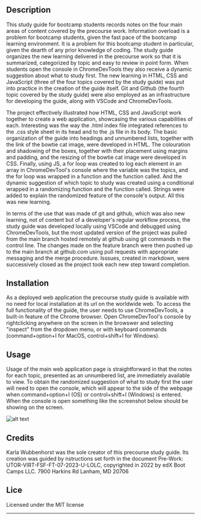 # <Precourse Study Guide>

## Description

This study guide for bootcamp students records notes on the four main areas of content covered by the precourse work. Information overload is a problem for bootcamp students, given the fast pace of the bootcamp learning environment. It is a problem for this bootcamp student in particular, given the dearth of any prior knowledge of coding. The study guide organizes the new learning delivered in the precourse work so that it is summarized, categorized by topic and easy to review in point form. When students open the console in ChromeDevTools they also receive a dynamic suggestion about what to study first. The new learning in HTML, CSS and JavaScript (three of the four topics covered by the study guide) was put into practice in the creation of the guide itself. Git and Github (the fourth topic covered by the study guide) were also employed as an infrastructure for developing the guide, along with VSCode and ChromeDevTools. 

The project effectively illustrated how HTML, CSS and JavaScript work together to create a web application, showcasing the various capabilities of each. Interesting was the way the .html index file integrated references to the .css style sheet in its head and to the .js file in its body. The basic organization of the guide into headings and unnumbered lists, together with the link of the bowtie cat image, were developed in HTML. The colouration and shadowing of the boxes, together with their placement using margins and padding, and the resizing of the bowtie cat image were developed in CSS. Finally, using JS, a for loop was created to log each element in an array in ChromeDevTool's console where the variable was the topics, and the for loop was wrapped in a function and the function called. And the dynamic suggestion of which topic to study was created using a conditional wrapped in a randomizing function and the function called. Strings were added to explain the randomized feature of the console's output. All this was new learning. 

In terms of the use that was made of git and github, which was also new learning, not of content but of a developer's regular workflow process, the study guide was developed locally using VSCode and debugged using ChromeDevTools, but the most updated version of the project was pulled from the main branch hosted remotely at github using git commands in the control line. The changes made on the feature branch were then pushed up to the main branch at github.com using pull requests with appropriate messaging and the merge procedure. Isssues, created in markdown, were successively closed as the project took each new step toward completion.

## Installation

As a deployed web application the precourse study guide is available with no need for local installation at its url on the worldwide web. To access the full functionality of the guide, the user needs to use ChromeDevTools, a built-in feature of the Chrome browser. Open ChromeDevTool's console by rightclicking anywhere on the screen in the browswer and selecting "inspect" from the dropdown menu, or with keyboard commands (command+option+I for MacOS, control+shift+I for Windows).

## Usage

Usage of the main web application page is straightforward in that the notes for each topic, presented as an unnumbered list, are immediately available to view.  To obtain the randomized suggestion of what to study first the user will need to open the console, which will appear to the side of the webpage when command+option+I (OS) or control+shift+I (Windows) is entered. When the console is open something like the screenshot below should be showing on the screen.

![alt text](assets/images/Screenshotconsole.png)

## Credits

Karla Wubbenhorst was the sole creator of this precourse study guide.  Its creation was guided by nstructions set forth in the document Pre-Work: UTOR-VIRT-FSF-FT-07-2023-U-LOLC, copyrighted in 2022 by edX Boot Camps LLC. 7900 Harkins Rd Lanham, MD 20706 

## Lice

Licensed under the MIT license

---
